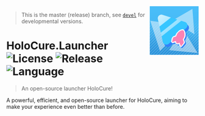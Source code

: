 <img src="assets/logo_rocket.png" align="right" width="128" height="128" />

> This is the master (release) branch, see [`devel`](https://github.com/steviegt6/holocure-launcher/tree/devel) for developmental versions.

# HoloCure.Launcher ![License](https://img.shields.io/github/license/steviegt6/holocure-launcher?style=flat-square) ![Release](https://img.shields.io/github/v/release/steviegt6/holocure-launcher?style=flat-square) ![Language](https://img.shields.io/badge/language-c%23-green?style=flat-square)

> An open-source launcher HoloCure!

A powerful, efficient, and open-source launcher for HoloCure, aiming to make your experience even better than before.